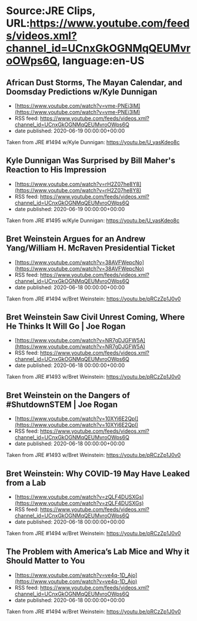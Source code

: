 # Source:JRE Clips, URL:https://www.youtube.com/feeds/videos.xml?channel_id=UCnxGkOGNMqQEUMvroOWps6Q, language:en-US

## African Dust Storms, The Mayan Calendar, and Doomsday Predictions w/Kyle Dunnigan
 - [https://www.youtube.com/watch?v=vme-PNEi3lM](https://www.youtube.com/watch?v=vme-PNEi3lM)
 - RSS feed: https://www.youtube.com/feeds/videos.xml?channel_id=UCnxGkOGNMqQEUMvroOWps6Q
 - date published: 2020-06-19 00:00:00+00:00

Taken from JRE #1494 w/Kyle Dunnigan:
https://youtu.be/U_yasKdeo8c

## Kyle Dunnigan Was Surprised by Bill Maher's Reaction to His Impression
 - [https://www.youtube.com/watch?v=rH2Z07he8Y8](https://www.youtube.com/watch?v=rH2Z07he8Y8)
 - RSS feed: https://www.youtube.com/feeds/videos.xml?channel_id=UCnxGkOGNMqQEUMvroOWps6Q
 - date published: 2020-06-19 00:00:00+00:00

Taken from JRE #1495 w/Kyle Dunnigan: https://youtu.be/U_yasKdeo8c

## Bret Weinstein Argues for an Andrew Yang/William H. McRaven Presidential Ticket
 - [https://www.youtube.com/watch?v=38AVFWepcNo](https://www.youtube.com/watch?v=38AVFWepcNo)
 - RSS feed: https://www.youtube.com/feeds/videos.xml?channel_id=UCnxGkOGNMqQEUMvroOWps6Q
 - date published: 2020-06-18 00:00:00+00:00

Taken from JRE #1494 w/Bret Weinstein: https://youtu.be/pRCzZp1J0v0

## Bret Weinstein Saw Civil Unrest Coming, Where He Thinks It Will Go | Joe Rogan
 - [https://www.youtube.com/watch?v=NR7gDJGFW5A](https://www.youtube.com/watch?v=NR7gDJGFW5A)
 - RSS feed: https://www.youtube.com/feeds/videos.xml?channel_id=UCnxGkOGNMqQEUMvroOWps6Q
 - date published: 2020-06-18 00:00:00+00:00

Taken from JRE #1493 w/Bret Weinstein:
https://youtu.be/pRCzZp1J0v0

## Bret Weinstein on the Dangers of #ShutdownSTEM | Joe Rogan
 - [https://www.youtube.com/watch?v=10XYi6E2QpI](https://www.youtube.com/watch?v=10XYi6E2QpI)
 - RSS feed: https://www.youtube.com/feeds/videos.xml?channel_id=UCnxGkOGNMqQEUMvroOWps6Q
 - date published: 2020-06-18 00:00:00+00:00

Taken from JRE #1493 w/Bret Weinstein:
https://youtu.be/pRCzZp1J0v0

## Bret Weinstein: Why COVID-19 May Have Leaked from a Lab
 - [https://www.youtube.com/watch?v=zQLF4DUSXGs](https://www.youtube.com/watch?v=zQLF4DUSXGs)
 - RSS feed: https://www.youtube.com/feeds/videos.xml?channel_id=UCnxGkOGNMqQEUMvroOWps6Q
 - date published: 2020-06-18 00:00:00+00:00

Taken from JRE #1494 w/Bret Weinstein: https://youtu.be/pRCzZp1J0v0

## The Problem with America’s Lab Mice and Why it Should Matter to You
 - [https://www.youtube.com/watch?v=ve4q-1D_Ajo](https://www.youtube.com/watch?v=ve4q-1D_Ajo)
 - RSS feed: https://www.youtube.com/feeds/videos.xml?channel_id=UCnxGkOGNMqQEUMvroOWps6Q
 - date published: 2020-06-18 00:00:00+00:00

Taken from JRE #1494 w/Bret Weinstein: https://youtu.be/pRCzZp1J0v0


